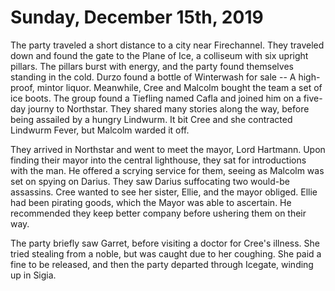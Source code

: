 # Sunday, December 15th, 2019

The party traveled a short distance to a city near Firechannel.
They traveled down and found the gate to the Plane of Ice, a colliseum with six upright pillars.
The pillars burst with energy, and the party found themselves standing in the cold.
Durzo found a bottle of Winterwash for sale -- A high-proof, mintor liquor.
Meanwhile, Cree and Malcolm bought the team a set of ice boots.
The group found a Tiefling named Cafla and joined him on a five-day journy to Northstar.
They shared many stories along the way, before being assailed by a hungry Lindwurm.
It bit Cree and she contracted Lindwurm Fever, but Malcolm warded it off.

They arrived in Northstar and went to meet the mayor, Lord Hartmann.
Upon finding their mayor into the central lighthouse, they sat for introductions with the man.
He offered a scrying service for them, seeing as Malcolm was set on spying on Darius.
They saw Darius suffocating two would-be assassins.
Cree wanted to see her sister, Ellie, and the mayor obliged.
Ellie had been pirating goods, which the Mayor was able to ascertain.
He recommended they keep better company before ushering them on their way.

The party briefly saw Garret, before visiting a doctor for Cree's illness.
She tried stealing from a noble, but was caught due to her coughing.
She paid a fine to be released, and then the party departed through Icegate, winding up in Sigia.

